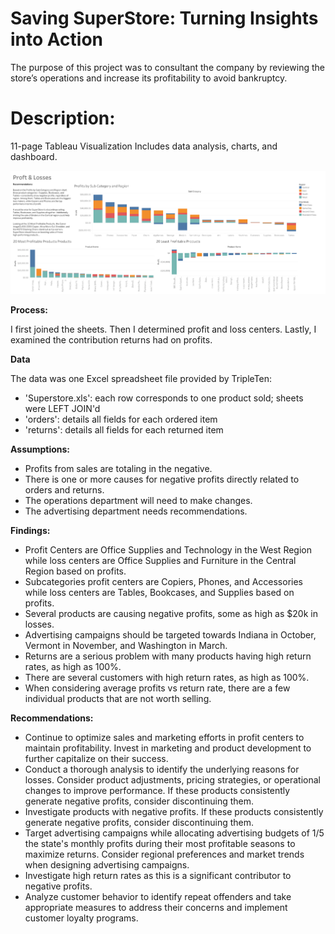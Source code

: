 # Saving SuperStore: Turning Insights into Action

The purpose of this project was to consultant the company by reviewing the store’s operations and increase its profitability to avoid bankruptcy.

# Description:
11-page Tableau Visualization
Includes data analysis, charts, and dashboard.

![Profit and Loss](https://github.com/Parkerjcow/Data_projects_Tripleten/blob/Saving-SuperStore-Turning-Insights-into-Action/Profits%20&%20Losses.png?raw=true)

**Process:**

I first joined the sheets. Then I determined profit and loss centers. Lastly, I examined the contribution returns had on profits.

**Data**

The data was one Excel spreadsheet file provided by TripleTen:

 - 'Superstore.xls': each row corresponds to one product sold; sheets were LEFT JOIN'd
 - 'orders': details all fields for each ordered item
 - 'returns': details all fields for each returned item

**Assumptions:**

- Profits from sales are totaling in the negative.
- There is one or more causes for negative profits directly related to orders and returns.
- The operations department will need to make changes.
- The advertising department needs recommendations.

**Findings:**

- Profit Centers are Office Supplies and Technology in the West Region while loss centers are Office Supplies and Furniture in the Central Region based on profits.
- Subcategories profit centers are Copiers, Phones, and Accessories while loss centers are Tables, Bookcases, and Supplies based on profits.
- Several products are causing negative profits, some as high as $20k in losses.
- Advertising campaigns should be targeted towards Indiana in October, Vermont in November, and Washington in March.
- Returns are a serious problem with many products having high return rates, as high as 100%.
- There are several customers with high return rates, as high as 100%.
- When considering average profits vs return rate, there are a few individual products that are not worth selling.

**Recommendations:**

- Continue to optimize sales and marketing efforts in profit centers to maintain profitability. Invest in marketing and product development to further capitalize on their success.
- Conduct a thorough analysis to identify the underlying reasons for losses. Consider product adjustments, pricing strategies, or operational changes to improve performance. If these products consistently generate negative profits, consider discontinuing them.
- Investigate products with negative profits. If these products consistently generate negative profits, consider discontinuing them.
- Target advertising campaigns while allocating advertising budgets of 1/5 the state's monthly profits during their most profitable seasons to maximize returns. Consider regional preferences and market trends when designing advertising campaigns.
- Investigate high return rates as this is a significant contributor to negative profits.
- Analyze customer behavior to identify repeat offenders and take appropriate measures to address their concerns and implement customer loyalty programs.
